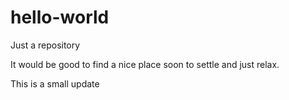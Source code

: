 # hello-world
Just a repository

It would be good to find a nice place soon to settle and just relax.

This is a small update
